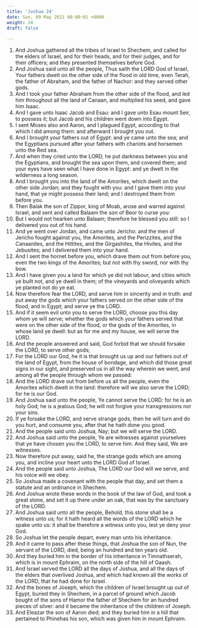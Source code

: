 ```yaml
---
title: 'Joshua 24'
date: Sun, 09 May 2021 00:00:01 +0000
weight: 24
draft: false
  
---
```


1. And Joshua gathered all the tribes of Israel to Shechem, and called for the elders of Israel, and for their heads, and for their judges, and for their officers; and they presented themselves before God.
2. And Joshua said unto all the people, Thus saith the LORD God of Israel, Your fathers dwelt on the other side of the flood in old time, even Terah, the father of Abraham, and the father of Nachor: and they served other gods.
3. And I took your father Abraham from the other side of the flood, and led him throughout all the land of Canaan, and multiplied his seed, and gave him Isaac.
4. And I gave unto Isaac Jacob and Esau: and I gave unto Esau mount Seir, to possess it; but Jacob and his children went down into Egypt.
5. I sent Moses also and Aaron, and I plagued Egypt, according to that which I did among them: and afterward I brought you out.
6. And I brought your fathers out of Egypt: and ye came unto the sea; and the Egyptians pursued after your fathers with chariots and horsemen unto the Red sea.
7. And when they cried unto the LORD, he put darkness between you and the Egyptians, and brought the sea upon them, and covered them; and your eyes have seen what I have done in Egypt: and ye dwelt in the wilderness a long season.
8. And I brought you into the land of the Amorites, which dwelt on the other side Jordan; and they fought with you: and I gave them into your hand, that ye might possess their land; and I destroyed them from before you.
9. Then Balak the son of Zippor, king of Moab, arose and warred against Israel, and sent and called Balaam the son of Beor to curse you:
10. But I would not hearken unto Balaam; therefore he blessed you still: so I delivered you out of his hand.
11. And ye went over Jordan, and came unto Jericho: and the men of Jericho fought against you, the Amorites, and the Perizzites, and the Canaanites, and the Hittites, and the Girgashites, the Hivites, and the Jebusites; and I delivered them into your hand.
12. And I sent the hornet before you, which drave them out from before you, even the two kings of the Amorites; but not with thy sword, nor with thy bow.
13. And I have given you a land for which ye did not labour, and cities which ye built not, and ye dwell in them; of the vineyards and oliveyards which ye planted not do ye eat.
14. Now therefore fear the LORD, and serve him in sincerity and in truth: and put away the gods which your fathers served on the other side of the flood, and in Egypt; and serve ye the LORD.
15. And if it seem evil unto you to serve the LORD, choose you this day whom ye will serve; whether the gods which your fathers served that were on the other side of the flood, or the gods of the Amorites, in whose land ye dwell: but as for me and my house, we will serve the LORD.
16. And the people answered and said, God forbid that we should forsake the LORD, to serve other gods;
17. For the LORD our God, he it is that brought us up and our fathers out of the land of Egypt, from the house of bondage, and which did those great signs in our sight, and preserved us in all the way wherein we went, and among all the people through whom we passed:
18. And the LORD drave out from before us all the people, even the Amorites which dwelt in the land: therefore will we also serve the LORD; for he is our God.
19. And Joshua said unto the people, Ye cannot serve the LORD: for he is an holy God; he is a jealous God; he will not forgive your transgressions nor your sins.
20. If ye forsake the LORD, and serve strange gods, then he will turn and do you hurt, and consume you, after that he hath done you good.
21. And the people said unto Joshua, Nay; but we will serve the LORD.
22. And Joshua said unto the people, Ye are witnesses against yourselves that ye have chosen you the LORD, to serve him. And they said, We are witnesses.
23. Now therefore put away, said he, the strange gods which are among you, and incline your heart unto the LORD God of Israel.
24. And the people said unto Joshua, The LORD our God will we serve, and his voice will we obey.
25. So Joshua made a covenant with the people that day, and set them a statute and an ordinance in Shechem.
26. And Joshua wrote these words in the book of the law of God, and took a great stone, and set it up there under an oak, that was by the sanctuary of the LORD.
27. And Joshua said unto all the people, Behold, this stone shall be a witness unto us; for it hath heard all the words of the LORD which he spake unto us: it shall be therefore a witness unto you, lest ye deny your God.
28. So Joshua let the people depart, every man unto his inheritance.
29. And it came to pass after these things, that Joshua the son of Nun, the servant of the LORD, died, being an hundred and ten years old.
30. And they buried him in the border of his inheritance in Timnathserah, which is in mount Ephraim, on the north side of the hill of Gaash.
31. And Israel served the LORD all the days of Joshua, and all the days of the elders that overlived Joshua, and which had known all the works of the LORD, that he had done for Israel.
32. And the bones of Joseph, which the children of Israel brought up out of Egypt, buried they in Shechem, in a parcel of ground which Jacob bought of the sons of Hamor the father of Shechem for an hundred pieces of silver: and it became the inheritance of the children of Joseph.
33. And Eleazar the son of Aaron died; and they buried him in a hill that pertained to Phinehas his son, which was given him in mount Ephraim.
